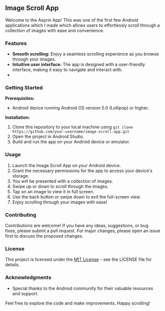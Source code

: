 ## Image Scroll App

Welcome to the Asprin App! This was one of the first few Android applications which I made which allows users to effortlessly scroll through a collection of images with ease and convenience.

### Features

- **Smooth scrolling:** Enjoy a seamless scrolling experience as you browse through your images.
- **Intuitive user interface:** The app is designed with a user-friendly interface, making it easy to navigate and interact with.
- 
### Getting Started

**Prerequisites:**

- Android device running Android OS version 5.0 (Lollipop) or higher.

**Installation:**

1. Clone this repository to your local machine using `git clone https://github.com/your-username/image-scroll-app.git`
2. Open the project in Android Studio.
3. Build and run the app on your Android device or emulator.

### Usage

1. Launch the Image Scroll App on your Android device.
2. Grant the necessary permissions for the app to access your device's storage.
3. You will be presented with a collection of images.
4. Swipe up or down to scroll through the images.
5. Tap on an image to view it in full screen.
6. Use the back button or swipe down to exit the full-screen view.
7. Enjoy scrolling through your images with ease!

### Contributing

Contributions are welcome! If you have any ideas, suggestions, or bug fixes, please submit a pull request. For major changes, please open an issue first to discuss the proposed changes.

### License

This project is licensed under the [MIT License](LICENSE) - see the LICENSE file for details.

### Acknowledgments

- Special thanks to the Android community for their valuable resources and support.

Feel free to explore the code and make improvements. Happy scrolling!
